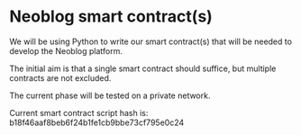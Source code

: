# Neoblog smart contract(s)

We will be using Python to write our smart contract(s) that will be needed to develop the Neoblog platform.

The initial aim is that a single smart contract should suffice, but multiple contracts are not excluded.

The current phase will be tested on a private network.

Current smart contract script hash is: b18f46aaf8beb6f24b1fe1cb9bbe73cf795e0c24
